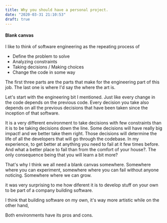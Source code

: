 ```yaml
---
title: Why you should have a personal project.
date: "2020-03-31 21:10:53"
draft: true
---
```


#### Blank canvas


I like to think of software engineering as the repeating process of

- Define the problem to solve
- Analyzing constraints
- Taking decisions / Making choices
- Change the code in some way

The first three parts are the parts that make for the engineering part of this job. The last one is where I'd say the where the art is.  

Let's start with the engineering bit I mentioned. Just like every change in the code depends on the previous code. Every decision you take also depends on all the previous decisions that have been taken since the inception of that software.

It is a very different environment to take decisions with few constraints than it is to be taking decisions down the line.
Some decisions will have really big impact! and we better take them right.
Those decisions will determine the life of all the developers that will go through the codebase.
In my experience, to get better at anything you need to fail at it few times before. And what a better place to fail than from the comfort of your house?. The only consequence being that you will learn a bit more? 

That's why I think we all need a blank canvas somewhere. Somewhere where you can experiment, somewhere where you can fail without anyone noticing. Somewhere where we can grow.




it was very surprising to me how diferent it is to develop stuff on your own to be part of a company building software.

I think that building software on my own, it's way more artistic while on the other hand, 

Both environments have its pros and cons. 




